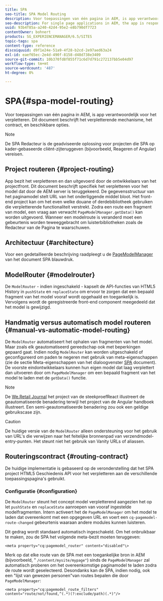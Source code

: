 ```yaml
---
title: SPA
seo-title: SPA Model Routing
description: Voor toepassingen van één pagina in AEM, is app verantwoordelijk voor het verpletteren. Dit document beschrijft het verpletterende mechanisme, het contract, en beschikbare opties.
seo-description: For single page applications in AEM, the app is responsible for the routing. This document describes the routing mechanism, the contract, and options available.
uuid: 93b4f85a-a240-42d4-95e2-e8b790df7723
contentOwner: bohnert
products: SG_EXPERIENCEMANAGER/6.5/SITES
topic-tags: spa
content-type: reference
discoiquuid: d9f1e24e-51a9-4f28-b2cd-2e97aed63a24
exl-id: eaef65ec-2e4d-490f-8158-d48d738e3409
source-git-commit: 10b370fd8f855f71c6d7d791c272137bb5e04d97
workflow-type: tm+mt
source-wordcount: '487'
ht-degree: 0%

---
```


# SPA{#spa-model-routing}

Voor toepassingen van één pagina in AEM, is app verantwoordelijk voor het verpletteren. Dit document beschrijft het verpletterende mechanisme, het contract, en beschikbare opties.

>[!NOTE]
>
>De SPA Redacteur is de geadviseerde oplossing voor projecten die SPA op kader-gebaseerde cliënt-zijteruggeven (bijvoorbeeld, Reageren of Angular) vereisen.

## Project routeren {#project-routing}

App bezit het verpletteren en dan uitgevoerd door de ontwikkelaars van het projectfront. Dit document beschrijft specifiek het verpletteren voor het model dat door de AEM server is teruggekeerd. De gegevensstructuur van het paginamodel stelt URL van het onderliggende middel bloot. Het front-end project kan om het even welke douane of derdebibliotheek gebruiken die verpletterende functionaliteit verstrekt. Zodra een route een fragment van model, een vraag aan verwacht `PageModelManager.getData()` kan worden uitgevoerd. Wanneer een modelroute is veranderd moet een gebeurtenis worden teweeggebracht om luisterbibliotheken zoals de Redacteur van de Pagina te waarschuwen.

## Architectuur {#architecture}

Voor een gedetailleerde beschrijving raadpleegt u de [PageModelManager](/help/sites-developing/spa-blueprint.md#pagemodelmanager) van het document SPA blauwdruk.

## ModelRouter {#modelrouter}

De `ModelRouter` - indien ingeschakeld - kapselt de API-functies van HTML5 History in `pushState` en `replaceState` om ervoor te zorgen dat een bepaald fragment van het model vooraf wordt opgehaald en toegankelijk is. Vervolgens wordt de geregistreerde front-end component meegedeeld dat het model is gewijzigd.

## Handmatig versus automatisch model routeren {#manual-vs-automatic-model-routing}

De `ModelRouter` automatiseert het ophalen van fragmenten van het model. Maar zoals elk geautomatiseerd gereedschap ook met beperkingen gepaard gaat. Indien nodig `ModelRouter` kan worden uitgeschakeld of geconfigureerd om paden te negeren met gebruik van meta-eigenschappen (zie de sectie Meta-eigenschappen van het dialoogvenster [SPA](/help/sites-developing/spa-page-component.md) document). De voorste eindontwikkelaars kunnen hun eigen model dat laag verplettert dan uitvoeren door om `PageModelManager` om een bepaald fragment van het model te laden met de `getData()` functie.

>[!NOTE]
>
>De [We.Retail Journal](https://github.com/adobe/aem-sample-we-retail-journal) het project van de steekproefReact illustreert de geautomatiseerde benadering terwijl het project van de Angular handboek illustreert. Een semi-geautomatiseerde benadering zou ook een geldige gebruikscase zijn.

>[!CAUTION]
>
>De huidige versie van de `ModelRouter` alleen ondersteuning voor het gebruik van URL&#39;s die verwijzen naar het feitelijke bronnenpad van verzendmodel-entry-punten. Het steunt niet het gebruik van Vanity URLs of aliassen.

## Routeringscontract {#routing-contract}

De huidige implementatie is gebaseerd op de veronderstelling dat het SPA project HTML5 Geschiedenis API voor het verpletteren aan de verschillende toepassingspagina&#39;s gebruikt.

### Configuratie {#configuration}

De `ModelRouter` steunt het concept model verpletterend aangezien het op let `pushState` en `replaceState` aanroepen van vooraf ingestelde modelfragmenten. Intern activeert het de `PageModelManager` om het model te laden dat overeenkomt met een opgegeven URL en voert een `cq-pagemodel-route-changed` gebeurtenis waaraan andere modules kunnen luisteren.

Dit gedrag wordt standaard automatisch ingeschakeld. Om het onbruikbaar te maken, zou de SPA het volgende meta-bezit moeten teruggeven:

```
<meta property="cq:pagemodel_router" content="disabled"\>
```

Merk op dat elke route van de SPA met een toegankelijke bron in AEM (bijvoorbeeld, &quot; `/content/mysite/mypage"`) sinds de `PageModelManager` zal automatisch proberen om het overeenkomstige paginamodel te laden zodra de route wordt geselecteerd. Desondanks kan de SPA, indien nodig, ook een &quot;lijst van gewezen personen&quot;van routes bepalen die door `PageModelManager`:

```
<meta property="cq:pagemodel_route_filters" content="route/not/found,^(.*)(?:exclude/path)(.*)"/>
```
